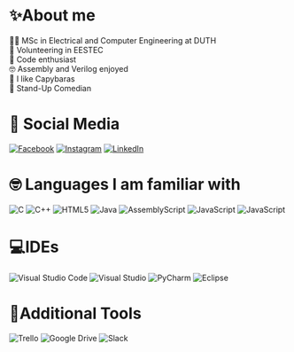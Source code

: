 # ✨About me

👨‍🎓 MSc in Electrical and Computer Engineering at DUTH <br>🧑 Volunteering in EESTEC<br>📌 Code enthusiast<br>🤓 Assembly and Verilog enjoyed<br>💅 I like Capybaras<br>🎤 Stand-Up Comedian<br>

# 📱 Social Media
[![Facebook](https://img.shields.io/badge/Facebook-%23007ACC.svg?logo=Facebook&logoColor=white)](https://www.facebook.com/christos.stampoulidis) [![Instagram](https://img.shields.io/badge/Instagram-%23E4405F.svg?logo=Instagram&logoColor=white)](https://www.instagram.com/_stampo) [![LinkedIn](https://img.shields.io/badge/LinkedIn-%230077B5.svg?logo=linkedin&logoColor=white)](https://www.linkedin.com/in/christos-stampoulidis-a6a30022b/)

# 🤓 Languages I am familiar with
![C](https://img.shields.io/badge/c-%2300599C.svg?style=for-the-badge&logo=c&logoColor=white) ![C++](https://img.shields.io/badge/c++-%2300599C.svg?style=for-the-badge&logo=c%2B%2B&logoColor=white) ![HTML5](https://img.shields.io/badge/html5-%23E34F26.svg?style=for-the-badge&logo=html5&logoColor=white) ![Java](https://img.shields.io/badge/java-%23ED8B00.svg?style=for-the-badge&logo=openjdk&logoColor=white) ![AssemblyScript](https://img.shields.io/badge/assembly%20script-%23000000.svg?style=for-the-badge&logo=assemblyscript&logoColor=white) ![JavaScript](https://img.shields.io/badge/javascript-%23323330.svg?style=for-the-badge&logo=javascript&logoColor=%23F7DF1E) ![JavaScript](https://img.shields.io/badge/javascript-%23323330.svg?style=for-the-badge&logo=javascript&logoColor=%23F7DF1E) 

# 💻IDEs
![Visual Studio Code](https://img.shields.io/badge/Visual%20Studio%20Code-0078d7.svg?style=for-the-badge&logo=visual-studio-code&logoColor=white) ![Visual Studio](https://img.shields.io/badge/Visual%20Studio-5C2D91.svg?style=for-the-badge&logo=visual-studio&logoColor=white) ![PyCharm](https://img.shields.io/badge/pycharm-143?style=for-the-badge&logo=pycharm&logoColor=black&color=black&labelColor=green) ![Eclipse](https://img.shields.io/badge/Eclipse-FE7A16.svg?style=for-the-badge&logo=Eclipse&logoColor=white)

# 🌿Additional Tools 
![Trello](https://img.shields.io/badge/Trello-%23026AA7.svg?style=for-the-badge&logo=Trello&logoColor=white) ![Google Drive](https://img.shields.io/badge/Google%20Drive-4285F4?style=for-the-badge&logo=googledrive&logoColor=white) ![Slack](https://img.shields.io/badge/Slack-4A154B?style=for-the-badge&logo=slack&logoColor=white) 

 


<!--
**stampos/stampos** is a ✨ _special_ ✨ repository because its `README.md` (this file) appears on your GitHub profile.

Here are some ideas to get you started:

- 🔭 I’m currently working on ...
- 🌱 I’m currently learning ...
- 👯 I’m looking to collaborate on ...
- 🤔 I’m looking for help with ...
- 💬 Ask me about ...
- 📫 How to reach me: ...
- 😄 Pronouns: ...
- ⚡ Fun fact: ...
-->

